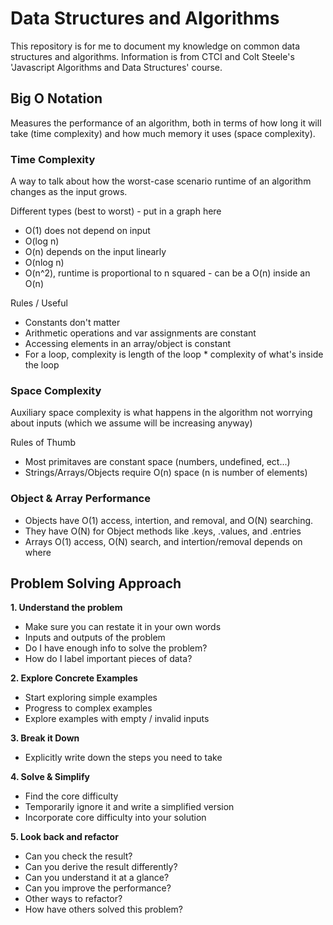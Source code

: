 # Data Structures and Algorithms

This repository is for me to document my knowledge on common data structures and algorithms. Information is from CTCI and Colt Steele's 'Javascript Algorithms and Data Structures' course.

## Big O Notation

Measures the performance of an algorithm, both in terms of how long it will take (time complexity) and how much memory it uses (space complexity).

### Time Complexity

A way to talk about how the worst-case scenario runtime of an algorithm changes as the input grows.

Different types (best to worst) - put in a graph here

- O(1) does not depend on input
- O(log n)
- O(n) depends on the input linearly
- O(nlog n)
- O(n^2), runtime is proportional to n squared - can be a O(n) inside an O(n)

Rules / Useful

- Constants don't matter
- Arithmetic operations and var assignments are constant
- Accessing elements in an array/object is constant
- For a loop, complexity is length of the loop \* complexity of what's inside the loop

### Space Complexity

Auxiliary space complexity is what happens in the algorithm not worrying about inputs (which we assume will be increasing anyway)

Rules of Thumb

- Most primitaves are constant space (numbers, undefined, ect...)
- Strings/Arrays/Objects require O(n) space (n is number of elements)

### Object & Array Performance

- Objects have O(1) access, intertion, and removal, and O(N) searching.
- They have O(N) for Object methods like .keys, .values, and .entries
- Arrays O(1) access, O(N) search, and intertion/removal depends on where

## Problem Solving Approach

**1. Understand the problem**

- Make sure you can restate it in your own words
- Inputs and outputs of the problem
- Do I have enough info to solve the problem?
- How do I label important pieces of data?

**2. Explore Concrete Examples**

- Start exploring simple examples
- Progress to complex examples
- Explore examples with empty / invalid inputs

**3. Break it Down**

- Explicitly write down the steps you need to take

**4. Solve & Simplify**

- Find the core difficulty
- Temporarily ignore it and write a simplified version
- Incorporate core difficulty into your solution

**5. Look back and refactor**

- Can you check the result?
- Can you derive the result differently?
- Can you understand it at a glance?
- Can you improve the performance?
- Other ways to refactor?
- How have others solved this problem?
